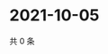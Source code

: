 # 2021-10-05

共 0 条

<!-- BEGIN WEIBO -->
<!-- 最后更新时间 Tue Oct 05 2021 23:24:02 GMT+0800 (China Standard Time) -->

<!-- END WEIBO -->
